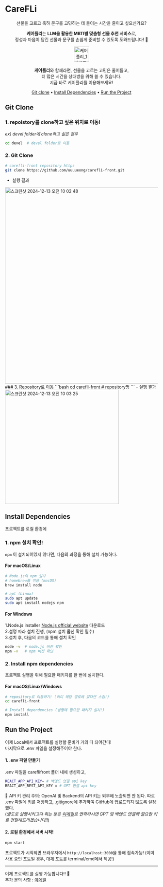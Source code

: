 # CareFLi
<div align="center">
선물을 고르고 축하 문구를 고민하는 데 들이는 시간을 줄이고 싶으신가요?

**케어플리**는 **LLM을 활용한 MBTI별 맞춤형 선물 추천 서비스**로,  
정성과 마음이 담긴 선물과 문구를 손쉽게 준비할 수 있도록 도와드립니다! 🎁
</div>

<div align="center">

<img width="50" alt="케어플리_1차로고_최종 1@2x" src="https://github.com/user-attachments/assets/d991ace5-3abd-4c3e-b098-0b9101eb617f" /><br><br>**케어플리**와 함께라면, 선물을 고르는 고민은 줄어들고,<br>더 많은 시간을 상대방을 위해 쓸 수 있습니다.<br>
지금 바로 케어플리를 이용해보세요!
</div>
<p align="center">
  <a href="#git-clone">Git clone</a> •
  <a href="#install-dependencies">Install Dependencies</a> •
  <a href="#run-the-project">Run the Project</a>
</p>

## <a id="git-clone">Git Clone</a>
### 1. repoistory를 clone하고 싶은 위치로 이동!
*ex) devel folder에 clone하고 싶은 경우*
```bash
cd devel  # devel folder로 이동
```

### 2. Git Clone

```bash
# carefli-front repository https
git clone https://github.com/uuuueong/carefli-front.git 
```
- 실행 결과
<img width="645" alt="스크린샷 2024-12-13 오전 10 02 48" src="https://github.com/user-attachments/assets/d56e0e6a-7a1b-4646-84f5-e460e7f15bc5" />
### 3. Repository로 이동
```bash
cd carefli-front # repository명
```
- 실행 결과<br>
<img width="375" alt="스크린샷 2024-12-13 오전 10 03 25" src="https://github.com/user-attachments/assets/ecf10b2f-8035-4afe-902a-d401b4c8abcc" />

## <a id="install-dependencies">Install Dependencies</a>
프로젝트를 로컬 환경에
### 1. npm 설치 확인!
`npm` 이 설치되어있지 않다면, 다음의 과정을 통해 설치 가능하다.

#### For macOS/Linux
```bash
# Node.js와 npm 설치
# homebrew를 이용 (macOS)
brew install node

# apt (Linux)
sudo apt update
sudo apt install nodejs npm
```

#### For Windows
1.Node.js installer [Node.js official website](https://nodejs.org/) 다운로드<br>
2.설명 따라 설치 진행, (npm 설치 옵션 확인 필수)<br>
3.설치 후, 다음의 코드를 통해 설치 확인
```bash
node -v  # node.js 버전 확인
npm -v   # npm 버전 확인
```

### 2. Install npm dependencies
프로젝트 실행을 위해 필요한 패키지를 한 번에 설치한다. 
#### For macOS/Linux/Windows
```bash
# repository로 이동하기! (이미 해당 경로에 있다면 스킵!)
cd carefli-front

# Install dependencies (실행에 필요한 패키지 설치!)
npm install
```

## <a id="run-the-project">Run the Project</a>
이제 Local에서 프로젝트를 실행할 준비가 거의 다 되어간다!<br>
마지막으로 .env 파일을 설정해주어야 한다.

#### 1. .env 파일 만들기
.env 파일을 careflifront 폴더 내에 생성하고,
```bash
REACT_APP_API_KEY= # 백엔드 연결 api key
REACT_APP_REST_API_KEY = # GPT 연결 api key

```

🚨 API 키 관리 주의: OpenAI 및 Backend의 API 키는 외부에 노출되면 안 된다. 따로 .env 파일에 키를 저장하고, .gitignore에 추가하여 GitHub에 업로드되지 않도록 설정했다.
<br>(*별도로 실행시키고자 하는 분은 [이메일](egenechung@gmailcom)로 연락하시면 GPT 및 백엔드 연결에 필요한 키를 전달해드리겠습니다!!*)

#### 2. 로컬 환경에서 서버 시작!
```bash
npm start
```
프로젝트가 시작되면 브라우저에서 `http://localhost:3000`을 통해 접속가능! (이미 사용 중인 포트일 경우, 대체 포트를 terminal/cmd에서 제공!)

---
이제 프로젝트를 실행 가능합니다!! 🚀 <br> 추가 문의 사항 : [이메일](egenechung@gmail.com)
